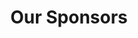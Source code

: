 ---
title: "Our Sponsors"
draft: false
sponsor_slider:
# slider item loop
- name : ""
  image : "images/clients/elegoo/elegoo.png"
  designation : ""
  content : "ELEGOO's generous sponsorship will provide us with top-notch filaments, ensuring that our robots are built to last and perform at their best. As a leader in the 3D printing industry, ELEGOO offers a wide range of high-quality products, from 3D printers and filaments to resins and laser engravers. We are excited to incorporate their innovative solutions into our design process, confident that their support will elevate our competitive edge."
  custom_attributes: "style='border-radius:0% !important;'"
  custom_class: "rectangle"

# - name : "Association for Computing Machinery"
#   image : "images/clients/acm.png"
#   designation : ""
#   content : "Purdue ACM SIGBots is incredibly grateful for the support of the following organizations,
#   as we would be unable to continue providing the industry-like engineering and computer science
#   experience to students without their generous financial support."

# - name : "Purdue Department of Computer Science"
#   image : "images/clients/purdue.png"
#   designation : ""
#   content : "Purdue ACM SIGBots is incredibly grateful for the support of the following organizations,
#   as we would be unable to continue providing the industry-like engineering and computer science
#   experience to students without their generous financial support."


# custom style
custom_class: "" 
custom_attributes: "" 
custom_css: ""
---